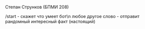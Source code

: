 Степан Струнков (БПМИ 208)

/start - скажет что умеет бот\n
любое другое слово - отправит рандомный интересный факт (настоящий)
